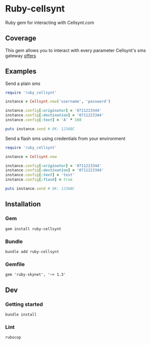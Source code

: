 # Ruby-cellsynt

Ruby gem for interacting with Cellsynt.com

## Coverage

This gem allows you to interact with every parameter Cellsynt's sms gateway [offers](https://www.cellsynt.com/pdf/Cellsynt_SMS_gateway_HTTP_interface_(English).pdf)

## Examples

Send a plain sms

```ruby
require 'ruby_cellsynt'

instance = Cellsynt.new('username', 'password')

instance.config[:originator] = '0711223344'
instance.config[:destination] = '0711223344'
instance.config[:text] = 'A' * 160

puts instance.send # OK: 123ABC
```

Send a flash sms using credentials from your environment

```ruby
require 'ruby_cellsynt'

instance = Cellsynt.new

instance.config[:originator] = '0711223344'
instance.config[:destination] = '0711223344'
instance.config[:text] = 'test'
instance.config[:flash] = true

puts instance.send # OK: 123ABC
```

## Installation

### Gem

`gem install ruby-cellsynt`

### Bundle

`bundle add ruby-cellsynt`

### Gemfile

`gem 'ruby-skynet', '~> 1.3'`

## Dev

### Getting started

`bundle install`

### Lint

`rubocop`
